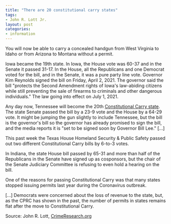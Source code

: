 ```yaml
---
title: "There are 20 constitutional carry states"
tags:
- John R. Lott Jr.
layout: post
categories:
- information
---
```


You will now be able to carry a concealed handgun from West Virginia to Idaho or from Arizona to Montana without a permit.

Iowa became the 19th state. In Iowa, the House vote was 60-37 and in the Senate it passed 31-17. In the House, all the Republicans and one Democrat voted for the bill, and in the Senate, it was a pure party line vote. Governor Kim Reynolds signed the bill on Friday, April 2, 2021. The governor said the bill "protects the Second Amendment rights of Iowa's law-abiding citizens while still preventing the sale of firearms to criminals and other dangerous individuals." The law going into effect on July 1, 2021.

Any day now, Tennessee will become the 20th [Constitutional Carry state](/permitless-carry-states.html). The state Senate passed the bill by a 23-9 vote and the House by a 64-29 vote. It might be jumping the gun slightly to include Tennessee, but the bill is the governor's bill so the governor has already promised to sign the bill, and the media reports it is "set to be signed soon by Governor Bill Lee." \[...\]

This past week the Texas House Homeland Security & Public Safety passed out two different Constitutional Carry bills by 6-to-3 votes.

In Indiana, the state House bill passed by 65-31 and more than half of the Republicans in the Senate have signed up as cosponsors, but the chair of the Senate Judiciary Committee is refusing to even hold a hearing on the bill.

One of the reasons for passing Constitutional Carry was that many states stopped issuing permits last year during the Coronavirus outbreak.

\[...\] Democrats were concerned about the loss of revenue to the state, but, as the CPRC has shown in the past, the number of permits in states remains flat after the move to Constitutional Carry.

Source: John R. Lott, [CrimeResearch.org](https://crimeresearch.org/2021/04/there-are-now-19-constitutional-carry-states/)
